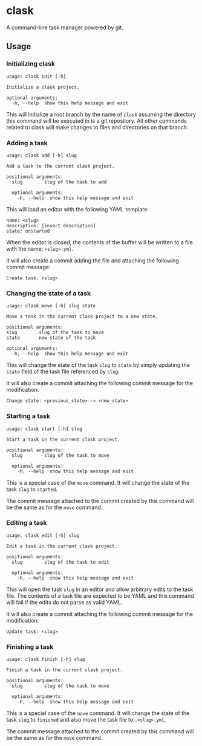 clask
=====

A command-line task manager powered by git.

Usage
-----

### Initializing clask

```
usage: clask init [-h]

Initialize a clask project.

optional arguments:
  -h, --help  show this help message and exit
```

This will initialize a root branch by the name of ```clask``` assuming
the directory this command will be executed in is a git repository. All
other commands related to clask will make changes to files and
directories on that branch.

### Adding a task

```
usage: clask add [-h] slug

Add a task to the current clask project.

positional arguments:
  slug        slug of the task to add

  optional arguments:
    -h, --help  show this help message and exit
```

This will load an editor with the following YAML template:

```
name: <slug>
description: [insert description]
state: unstarted
```

When the editor is closed, the contents of the buffer will be written to
a file with the name: ```<slug>.yml```.

It will also create a commit adding the file and attaching the following
commit message:

```
Create task: <slug>
```

### Changing the state of a task

```
usage: clask move [-h] slug state

Move a task in the current clask project to a new state.

positional arguments:
slug        slug of the task to move
state       new state of the task

optional arguments:
  -h, --help  show this help message and exit
```

This will change the state of the task ```slug``` to ```state``` by simply
updating the ```state``` field of the task file referenced by ```slug```.

It will also create a commit attaching the following commit message
for the modification:

```
Change state: <previous_state> -> <new_state>
```

### Starting a task

```
usage: clask start [-h] slug

Start a task in the current clask project.

positional arguments:
  slug        slug of the task to move

  optional arguments:
    -h, --help  show this help message and exit
```

This is a special case of the ```move``` command. It will change the
state of the task ```slug``` to ```started```.

The commit message attached to the commit created by this command will
be the same as for the ```move``` command.

### Editing a task

```
usage: clask edit [-h] slug

Edit a task in the current clask project.

positional arguments:
  slug        slug of the task to edit

  optional arguments:
    -h, --help  show this help message and exit
```

This will open the task ```slug``` in an editor and allow arbitrary
edits to the task file. The contents of a task file are expected to be
YAML and this command will fail if the edits do not parse as valid YAML.

It will also create a commit attaching the following commit message for
the modification:

```
Update task: <slug>
```

### Finishing a task

```
usage: clask finish [-h] slug

Finish a task in the current clask project.

positional arguments:
  slug        slug of the task to move

  optional arguments:
    -h, --help  show this help message and exit
```

This is a special case of the ```move``` command. It will change the
state of the task ```slug``` to ```finished``` and also move the
task file to ```.<slug>.yml```.

The commit message attached to the commit created by this command will
be the same as for the ```move``` command.
